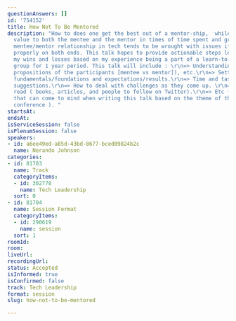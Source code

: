 ```yaml
---
questionAnswers: []
id: '754152'
title: How Not To Be Mentored
description: "How to does one get the best out of a mentor-ship,  while providing
  value to both the mentee and the mentor in times of time spent and growth? \r\n\r\nThe
  mentee/mentor relationship in tech tends to be wrought with issues if not structured
  properly on both ends. This talk hopes to provide actionable steps learned from
  my wins and losses based on my experience being a part of a learn-to-code mentorship
  group for 1 year period. This talk will include : \r\n=> Understanding the value
  propositions of the participants [mentee vs mentor]), etc.\r\n=> Setting relationship
  fundamentals/foundations and expectations/results.\r\n=> Time and task management
  suggestions.\r\n=> How to deal with challenges as they come up. \r\n=> Content to
  read ( books, articles, and people to follow on Twitter).\r\n=> Etc ( Anything else
  that can come to mind when writing this talk based on the theme of the audience/
  conference ). "
startsAt:
endsAt:
isServiceSession: false
isPlenumSession: false
speakers:
- id: a6ee49ed-a85d-43bd-8677-bced09824b2c
  name: Nerando Johnson
categories:
- id: 81703
  name: Track
  categoryItems:
  - id: 302778
    name: Tech Leadership
  sort: 0
- id: 81704
  name: Session Format
  categoryItems:
  - id: 290619
    name: session
  sort: 1
roomId:
room:
liveUrl:
recordingUrl:
status: Accepted
isInformed: true
isConfirmed: false
track: Tech Leadership
format: session
slug: how-not-to-be-mentored

---
```

